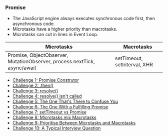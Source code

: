 ### Promise

- The JavaScript engine always executes synchronous code first, then asynchronous code.
- Microtasks have a higher priority than macrotasks.
- Microtasks can cut in lines in Event Loop.

| Microtasks                                                               | Macrotasks                   |
| ------------------------------------------------------------------------ | ---------------------------- |
| Promise, ObjectObserver, MutationObserver, process.nextTick, async/await | setTimeout, setInterval, XHR |

- [Challenge 1: Promise Construtor](https://github.com/juno-the-programmer/javascript-practice/blob/main/Promise/challenge01.js)
- [Challenge 2: .then()](https://github.com/juno-the-programmer/javascript-practice/blob/main/Promise/challenge02.js)
- [Challenge 3: resolve()](https://github.com/juno-the-programmer/javascript-practice/blob/main/Promise/challenge03.js)
- [Challenge 4: resolve() isn't called](https://github.com/juno-the-programmer/javascript-practice/blob/main/Promise/challenge04.js)
- [Challenge 5: The One That's There to Confuse You](https://github.com/juno-the-programmer/javascript-practice/blob/main/Promise/challenge05.js)
- [Challenge 6: The One With a Fulfilling Promise](https://github.com/juno-the-programmer/javascript-practice/blob/main/Promise/challenge06.js)
- [Challenge 7: setTimeout vs Promise](https://github.com/juno-the-programmer/javascript-practice/blob/main/Promise/challenge07.js)
- [Challenge 8: Microtasks mix Macrotasks](https://github.com/juno-the-programmer/javascript-practice/blob/main/Promise/challenge08.js)
- [Challenge 9: Prioritise Between Microtasks and Macrotasks](https://github.com/juno-the-programmer/javascript-practice/blob/main/Promise/challenge09.js)
- [Challenge 10: A Typical Interview Question](https://github.com/juno-the-programmer/javascript-practice/blob/main/Promise/challenge10.js)
